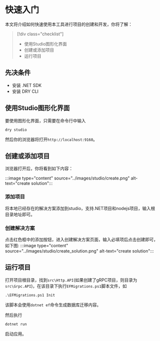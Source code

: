 # 快速入门

本文将介绍如何快速使用本工具进行项目的创建和开发，你将了解：
> [!div class="checklist"]
>
> - 使用Studio图形化界面
> - 创建或添加项目
> - 运行项目

## 先决条件

- 安装 .NET SDK
- 安装 DRY CLI

## 使用Studio图形化界面

要使用图形化界面，只需要在命令行中输入

```pwsh
dry studio
``````

然后你的浏览器将打开`http://localhost:9160`。

## 创建或添加项目

浏览器打开后，你将看到如下内容：

:::image type="content" source="../images/studio/create.png" alt-text="create solution":::

### 添加项目

将本地已经存在的解决方案添加到studio，支持.NET项目和nodejs项目，输入根目录地址即可。

### 创建解决方案

点击红色框中的添加按钮，进入创建解决方案页面，输入必填项后点击创建即可，如下图:
:::image type="content" source="../images/studio/create_solution.png" alt-text="create solution":::

## 运行项目

打开项目根目录，找到`src\Http.API`(如果创建了gRPC项目，则目录为`src\Grpc.API`)，在该目录下执行`EFMigrations.ps1`脚本文件，如

```pwsh
.\EFMigrations.ps1 Init
```

该脚本会使用`dotnet ef`命令生成数据库迁移内容。

然后执行

```dotnetcli
dotnet run
```


启动应用。